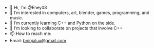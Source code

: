 - 👋 Hi, I’m @Ehey03
- 👀 I’m interested in computers, art, blender, games, programming, and music.
- 🌱 I’m currently learning C++ and Python on the side.
- 💞️ I’m looking to collaborate on projects that involve C++
- 📫 How to reach me:
- Email: bninjaluu@gmail.com

<!---
Ehey03/Ehey03 is a ✨ special ✨ repository because its `README.md` (this file) appears on your GitHub profile.
You can click the Preview link to take a look at your changes.
--->
